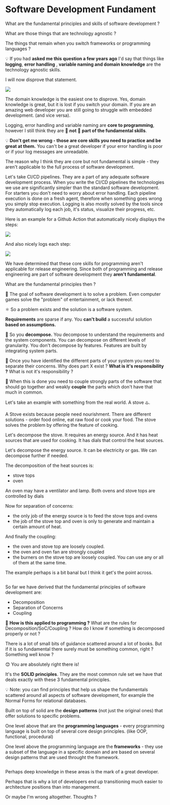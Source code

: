 # Software Development Fundament

What are the fundamental principles and skills of software development ?

What are those things that are technology agnostic ?&#x20;

The things that remain when you switch frameworks or programming languages ?

💡 If you had **asked me this question a few years ago** I'd say that things like **logging**, **error handling** , **variable naming and domain knowledge** are the technology agnostic skills.

I will now disprove that statement.

![](<../.gitbook/assets/image (11).png>)

The domain knowledge is the easiest one to disprove. Yes, domain knowledge is great, but it is lost if you switch your domain. If you are an amazing web developer you are still going to struggle with embedded development. (and vice versa).

&#x20;Logging, error handling and variable naming are **core to programming**, however I still think they are 🚫 **not** 🚫 **part of the fundamental skills**.

💡 **Don't get me wrong - those are core skills you need to practice and be great at them.** You can't be a great developer if your error handling is poor or if your log messages are unreadable.

The reason why I think they are core but not fundamental is simple - they aren't applicable to the full process of software development.

Let's take CI/CD pipelines. They are a part of any adequate software development process. When you write the CI/CD pipelines the technologies we use are significantly simpler than the standard software development. For starters you don't need to worry about error handling. Each pipeline execution is done on a fresh agent, therefore when something goes wrong you simply stop execution. Logging is also mostly solved by the tools since they automatically log each job, it's status, visualize their progress, etc.

Here is an example for a Github Action that automatically nicely displays the steps:

![](<../.gitbook/assets/image (8).png>)

And also nicely logs each step:

![](<../.gitbook/assets/image (7).png>)



We have determined that these core skills for programming aren't applicable for release engineering. Since both of programming and release engineering are part of software development they **aren't fundamental**.

What are the fundamental principles then ?

📢 The goal of software development is to solve a problem. Even computer games solve the "problem" of entertainment, or lack thereof.

⚛️ So a problem exists and the solution is a software system.

**Requirements** are sparse if any. You **can't build** a successful solution **based on assumptions.**

📌 So you **decompose.** You decompose to understand the requirements and the system components. You can decompose on different levels of granularity. You don't decompose by features. Features are built by integrating system parts.

📌 Once you have identified the different parts of your system you need to separate their concerns. Why does part X exist ? **What is it's responsibility ?** What is not it's responsibility ?

📌 When this is done you need to couple strongly parts of the software that should go together and weakly **couple** the parts which don't have that much in common.

Let's take an example with something from the real world. A stove ♨️.&#x20;

A Stove exists because people need nourishment. There are different solutions - order food online, eat raw food or cook your food. The stove solves the problem by offering the feature of cooking.

Let's decompose the stove. It requires an energy source. And it has heat sources that are used for cooking. It has dials that control the heat sources.

Let's decompose the energy source. It can be electricity or gas. We can decompose further if needed.

The decomposition of the heat sources is:

* stove tops
* oven

An oven may have a ventilator and lamp. Both ovens and stove tops are controlled by dials

Now for separation of concerns:

* the only job of the energy source is to feed the stove tops and ovens
* the job of the stove top and oven is only to generate and maintain a certain amount of heat.

And finally the coupling:

* the oven and stove top are loosely coupled.
* the oven and oven fan are strongly coupled
* the burners on the stove top are loosely coupled. You can use any or all of them at the same time.

The example perhaps is a bit banal but I think it get's the point across.



<figure><img src="../.gitbook/assets/stove.svg" alt=""><figcaption></figcaption></figure>

So far we have derived that the fundamental principles of software development are:

* Decomposition
* Separation of Concerns
* Coupling

🤔 **How is this applied to programming ?** What are the rules for Decomposition/SoC/Coupling ? How do I know if something is decomposed properly or not ?

There is a lot of small bits of guidance scattered around a lot of books. But if it is so fundamental there surely must be something common, right ? Something well know ?

😊 You are absolutely right there is!

It's the **SOLID principles**. They are the most common rule set we have that deals exactly with these 3 fundamental principles.&#x20;

💡 Note: you can find principles that help us shape the fundamentals scattered around all aspects of software development, for example the Normal Forms for relational databases.

Built on top of solid are the **design patterns** (not just the original ones) that offer solutions to specific problems.

One level above that are the **programming languages** - every programming language is built on top of several core design principles. (like OOP, functional, procedural)

One level above the programming language are the **frameworks** - they use a subset of the language in a specific domain and are based on several design patterns that are used throught the framework.

<figure><img src="../.gitbook/assets/final (2).svg" alt=""><figcaption></figcaption></figure>

Perhaps deep knowledge in these areas is the mark of a great developer.&#x20;

Perhaps that is why a lot of developers end up transitioning much easier to architecture positions than into management.

Or maybe I'm wrong altogether. Thoughts ?
